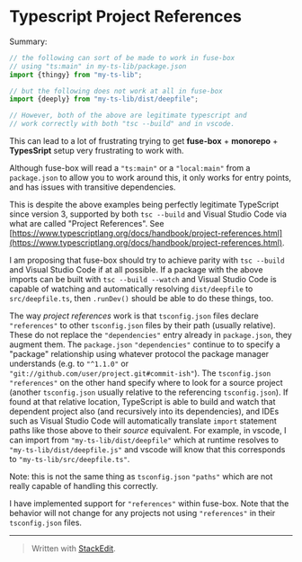 # Typescript Project References

Summary:
```typescript
// the following can sort of be made to work in fuse-box
// using "ts:main" in my-ts-lib/package.json
import {thingy} from "my-ts-lib";

// but the following does not work at all in fuse-box
import {deeply} from "my-ts-lib/dist/deepfile";

// However, both of the above are legitimate typescript and
// work correctly with both "tsc --build" and in vscode.
```

This can lead to a lot of frustrating trying to get **fuse-box** + **monorepo** + **TypesSript** setup very frustrating to work with.

Although fuse-box will read a `"ts:main"` or a `"local:main"` from a `package.json` to allow you to work around this, it only works for entry points, and has issues with transitive dependencies.

This is despite the above examples being perfectly legitimate TypeScript since version 3, supported by both `tsc --build` and Visual Studio Code via what are called "Project References".  See [https://www.typescriptlang.org/docs/handbook/project-references.html](https://www.typescriptlang.org/docs/handbook/project-references.html).

I am proposing that fuse-box should try to achieve parity with `tsc --build` and Visual Studio Code if at all possible.  If a package with the above imports can be built with `tsc --build --watch` and Visual Studio Code is capable of watching and automatically resolving `dist/deepfile` to `src/deepfile.ts`, then `.runDev()` should be able to do these things, too.

The way *project references* work is that `tsconfig.json` files declare `"references"` to other `tsconfig.json` files by their path (usually relative).  These do not replace the `"dependencies"` entry already in `package.json`, they augment them.  The `package.json` `"dependencies"` continue to to specify a "package" relationship using whatever protocol the package manager understands (e.g. to `"^1.1.0"` or `"git://github.com/user/project.git#commit-ish"`).  The `tsconfig.json` `"references"` on the other hand specify where to look for a source project (another `tsconfig.json` usually relative to the referencing `tsconfig.json`).  If found at that relative location, TypeScript is able to build and watch that dependent project also (and recursively into its dependencies), and IDEs such as Visual Studio Code will automatically translate `import` statement paths like those above to their *source* equivalent.  For example, in vscode, I can import from `"my-ts-lib/dist/deepfile"` which at runtime resolves to `"my-ts-lib/dist/deepfile.js"` and vscode will know that this corresponds to `"my-ts-lib/src/deepfile.ts"`.

Note: this is not the same thing as `tsconfig.json` `"paths"` which are not really capable of handling this correctly.

I have implemented support for `"references"` within fuse-box.  Note that the behavior will not change for any projects not using `"references"` in their `tsconfig.json` files.

___
> Written with [StackEdit](https://stackedit.io/).
<!--stackedit_data:
eyJoaXN0b3J5IjpbMTgwMTk5MjkzMSwtMTYwNjkwODMwNiwtNj
Q3NDc3MzkzLDU2ODkwOTAzOSwtMTg2OTQ5NTE2MV19
-->